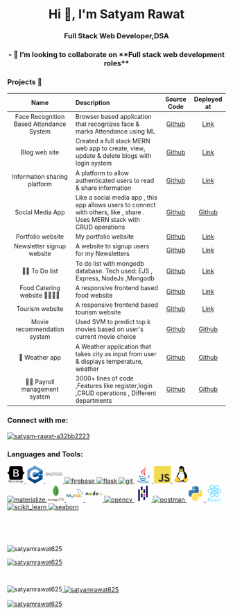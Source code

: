 <h1 align="center">Hi 👋, I'm Satyam Rawat</h1>
<h3 align="center">Full Stack Web Developer,DSA</h3>
<h3 align="center">- 👯 I’m looking to collaborate on **Full stack web development roles**</h3>


### Projects 🌱

| Name | Description | Source Code | Deployed at |
|:----:|:------------|:----:|:-----------:|
|Face Recognition Based Attendance System| Browser based application that recognizes face & marks Attendance using ML|[Github](https://github.com/satyamrawat625/Face-recognition-attendance-system)|[Link](https://youtu.be/ELKBMydi0nk)|
|Blog web site| Created a full stack MERN web app to create, view, update & delete blogs with login system|[Github](https://github.com/satyamrawat625/Blog-website)|[Link](https://youtu.be/8HHsAnD-fMw)|
|Information sharing platform|A platform to allow authenticated users to read & share information|[Github]( https://github.com/satyamrawat625/Information-sharing-site)|[Link](https://information-sharing-site.onrender.com/)|
|Social Media App|Like a social media app , this app allows users to connect with others, like , share . Uses MERN stack with CRUD operations|[Github]( https://github.com/satyamrawat625/social-media-app)|[Github]( https://github.com/satyamrawat625/social-media-app)|
|Portfolio website| My portfolio website |[Github](https://github.com/satyamrawat625/)|[Link](https://satyamrawat2048.netlify.app/)|
|Newsletter signup website| A website to signup users for my Newsletters |[Github]( https://github.com/satyamrawat625/Newsletter-signup)|[Link]( https://newsletter-signup-xq29.onrender.com/)|
|👨‍💻 To Do list |To do list with mongodb database.  Tech used: EJS , Express, NodeJs ,Mongodb |[Github](https://github.com/satyamrawat625/todo-List/)|[Link](https://to-do-list-h34e.onrender.com/)|
|Food Catering website 🍇🍉🍋🥭| A responsive frontend based food website|[Github](https://github.com/satyamrawat625/Catering-website)|[Link](https://satyamrawat625.github.io/Catering-website/)|
|Tourism website| A responsive frontend based tourism website|[Github](https://github.com/satyamrawat625/tourism-website) |[Link](https://satyamrawat625.github.io/tourism-website/) |
|Movie recommendation system| Used SVM to predict top k movies based on user's current movie choice |[Github](https://github.com/satyamrawat625/Movie-recommender-system)|[Github](https://github.com/satyamrawat625/Movie-recommender-system)|
|👨 Weather app | A Weather application that takes city as input from user & displays temperature, weather  |[Github](https://github.com/satyamrawat625/Weather-website/)|[Github](https://to-do-list-h34e.onrender.com/)|
|📗📕 Payroll management system | 3000+ lines of code ,Features like register,login ,CRUD operations , Different departments| [Github](https://github.com/satyamrawat625/Payroll-Mngt-System) |[Github](https://github.com/satyamrawat625/Payroll-Mngt-System)|

<h3 align="left">Connect with me:</h3>
<p align="left">
<a href="https://linkedin.com/in/satyam-rawat-a32bb2223" target="blank"><img align="center" src="https://raw.githubusercontent.com/rahuldkjain/github-profile-readme-generator/master/src/images/icons/Social/linked-in-alt.svg" alt="satyam-rawat-a32bb2223" height="30" width="40" /></a>
</p>

<h3 align="left">Languages and Tools:</h3>
<p align="left"> <a href="https://getbootstrap.com" target="_blank" rel="noreferrer"> <img src="https://raw.githubusercontent.com/devicons/devicon/master/icons/bootstrap/bootstrap-plain-wordmark.svg" alt="bootstrap" width="40" height="40"/> </a> <a href="https://www.w3schools.com/cpp/" target="_blank" rel="noreferrer"> <img src="https://raw.githubusercontent.com/devicons/devicon/master/icons/cplusplus/cplusplus-original.svg" alt="cplusplus" width="40" height="40"/> </a> <a href="https://expressjs.com" target="_blank" rel="noreferrer"> <img src="https://raw.githubusercontent.com/devicons/devicon/master/icons/express/express-original-wordmark.svg" alt="express" width="40" height="40"/> </a> <a href="https://firebase.google.com/" target="_blank" rel="noreferrer"> <img src="https://www.vectorlogo.zone/logos/firebase/firebase-icon.svg" alt="firebase" width="40" height="40"/> </a> <a href="https://flask.palletsprojects.com/" target="_blank" rel="noreferrer"> <img src="https://www.vectorlogo.zone/logos/pocoo_flask/pocoo_flask-icon.svg" alt="flask" width="40" height="40"/> </a> <a href="https://git-scm.com/" target="_blank" rel="noreferrer"> <img src="https://www.vectorlogo.zone/logos/git-scm/git-scm-icon.svg" alt="git" width="40" height="40"/> </a> <a href="https://www.java.com" target="_blank" rel="noreferrer"> <img src="https://raw.githubusercontent.com/devicons/devicon/master/icons/java/java-original.svg" alt="java" width="40" height="40"/> </a> <a href="https://developer.mozilla.org/en-US/docs/Web/JavaScript" target="_blank" rel="noreferrer"> <img src="https://raw.githubusercontent.com/devicons/devicon/master/icons/javascript/javascript-original.svg" alt="javascript" width="40" height="40"/> </a> <a href="https://www.linux.org/" target="_blank" rel="noreferrer"> <img src="https://raw.githubusercontent.com/devicons/devicon/master/icons/linux/linux-original.svg" alt="linux" width="40" height="40"/> </a> <a href="https://materializecss.com/" target="_blank" rel="noreferrer"> <img src="https://raw.githubusercontent.com/prplx/svg-logos/5585531d45d294869c4eaab4d7cf2e9c167710a9/svg/materialize.svg" alt="materialize" width="40" height="40"/> </a> <a href="https://www.mongodb.com/" target="_blank" rel="noreferrer"> <img src="https://raw.githubusercontent.com/devicons/devicon/master/icons/mongodb/mongodb-original-wordmark.svg" alt="mongodb" width="40" height="40"/> </a> <a href="https://www.mysql.com/" target="_blank" rel="noreferrer"> <img src="https://raw.githubusercontent.com/devicons/devicon/master/icons/mysql/mysql-original-wordmark.svg" alt="mysql" width="40" height="40"/> </a> <a href="https://nodejs.org" target="_blank" rel="noreferrer"> <img src="https://raw.githubusercontent.com/devicons/devicon/master/icons/nodejs/nodejs-original-wordmark.svg" alt="nodejs" width="40" height="40"/> </a> <a href="https://opencv.org/" target="_blank" rel="noreferrer"> <img src="https://www.vectorlogo.zone/logos/opencv/opencv-icon.svg" alt="opencv" width="40" height="40"/> </a> <a href="https://pandas.pydata.org/" target="_blank" rel="noreferrer"> <img src="https://raw.githubusercontent.com/devicons/devicon/2ae2a900d2f041da66e950e4d48052658d850630/icons/pandas/pandas-original.svg" alt="pandas" width="40" height="40"/> </a> <a href="https://postman.com" target="_blank" rel="noreferrer"> <img src="https://www.vectorlogo.zone/logos/getpostman/getpostman-icon.svg" alt="postman" width="40" height="40"/> </a> <a href="https://www.python.org" target="_blank" rel="noreferrer"> <img src="https://raw.githubusercontent.com/devicons/devicon/master/icons/python/python-original.svg" alt="python" width="40" height="40"/> </a> <a href="https://reactjs.org/" target="_blank" rel="noreferrer"> <img src="https://raw.githubusercontent.com/devicons/devicon/master/icons/react/react-original-wordmark.svg" alt="react" width="40" height="40"/> </a> <a href="https://scikit-learn.org/" target="_blank" rel="noreferrer"> <img src="https://upload.wikimedia.org/wikipedia/commons/0/05/Scikit_learn_logo_small.svg" alt="scikit_learn" width="40" height="40"/> </a> <a href="https://seaborn.pydata.org/" target="_blank" rel="noreferrer"> <img src="https://seaborn.pydata.org/_images/logo-mark-lightbg.svg" alt="seaborn" width="40" height="40"/> </a> </p>
<br>
<br>
<br>
<p align="left"> <img src="https://komarev.com/ghpvc/?username=satyamrawat625&label=Profile%20views&color=0e75b6&style=flat" alt="satyamrawat625" /> </p>

<p align="left"> <a href="https://github.com/ryo-ma/github-profile-trophy"><img src="https://github-profile-trophy.vercel.app/?username=satyamrawat625" alt="satyamrawat625" /></a> </p>


<p> 
<br><a href="https://www.linkedin.com/in/satyamrawat/" target="_blank">   
</p>

<p><img align="left" src="https://github-readme-stats.vercel.app/api/top-langs?username=satyamrawat625&show_icons=true&locale=en&layout=compact" alt="satyamrawat625" /></p>

<p>&nbsp;<img align="center" src="https://github-readme-stats.vercel.app/api?username=satyamrawat625&show_icons=true&locale=en" alt="satyamrawat625" /></p>

<p><img align="center" src="https://github-readme-streak-stats.herokuapp.com/?user=satyamrawat625&" alt="satyamrawat625" /></p>
